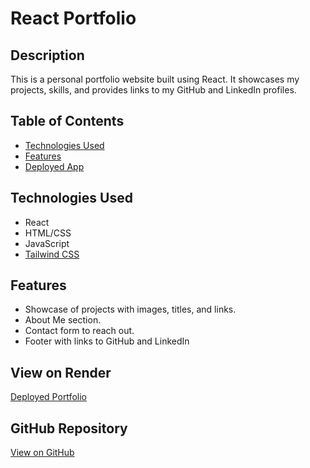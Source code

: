 # React Portfolio

## Description
This is a personal portfolio website built using React. It showcases my projects, skills, and provides links to my GitHub and LinkedIn profiles.

## Table of Contents
- [Technologies Used](#technologies-used)
- [Features](#features)
- [Deployed App](#view-on-render)

## Technologies Used
- React
- HTML/CSS
- JavaScript
- [Tailwind CSS](https://tailwindcss.com/)


## Features
- Showcase of projects with images, titles, and links.
- About Me section.
- Contact form to reach out.
- Footer with links to GitHub and LinkedIn

## View on Render
[Deployed Portfolio](https://your-portfolio-url.com)

## GitHub Repository
[View on GitHub](https://github.com/micahives/React-Portfolio)
